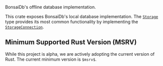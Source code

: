BonsaiDb's offline database implementation.

This crate exposes BonsaiDb's local database implementation. The
[`Storage`]($storage-type$) type provides its most common functionality by
implementing the [`StorageConnection`]($storage-connection-trait$).

## Minimum Supported Rust Version (MSRV)

While this project is alpha, we are actively adopting the current version of
Rust. The current minimum version is `$msrv$`.
